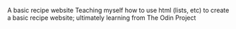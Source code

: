 A basic recipe website
Teaching myself how to use html (lists, etc) to create a basic recipe website; ultimately learning from The Odin Project